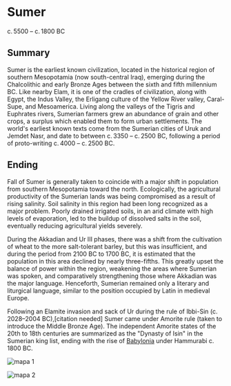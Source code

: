 # Sumer

c. 5500 – c. 1800 BC

## Summary

Sumer is the earliest known civilization, located in the historical region of southern Mesopotamia (now south-central Iraq), emerging during the Chalcolithic and early Bronze Ages between the sixth and fifth millennium BC. Like nearby Elam, it is one of the cradles of civilization, along with Egypt, the Indus Valley, the Erligang culture of the Yellow River valley, Caral-Supe, and Mesoamerica. Living along the valleys of the Tigris and Euphrates rivers, Sumerian farmers grew an abundance of grain and other crops, a surplus which enabled them to form urban settlements. The world's earliest known texts come from the Sumerian cities of Uruk and Jemdet Nasr, and date to between c. 3350 – c. 2500 BC, following a period of proto-writing c. 4000 – c. 2500 BC.

## Ending

Fall of Sumer is generally taken to coincide with a major shift in population from southern Mesopotamia toward the north. Ecologically, the agricultural productivity of the Sumerian lands was being compromised as a result of rising salinity. Soil salinity in this region had been long recognized as a major problem. Poorly drained irrigated soils, in an arid climate with high levels of evaporation, led to the buildup of dissolved salts in the soil, eventually reducing agricultural yields severely.

During the Akkadian and Ur III phases, there was a shift from the cultivation of wheat to the more salt-tolerant barley, but this was insufficient, and during the period from 2100 BC to 1700 BC, it is estimated that the population in this area declined by nearly three-fifths. This greatly upset the balance of power within the region, weakening the areas where Sumerian was spoken, and comparatively strengthening those where Akkadian was the major language. Henceforth, Sumerian remained only a literary and liturgical language, similar to the position occupied by Latin in medieval Europe.

Following an Elamite invasion and sack of Ur during the rule of Ibbi-Sin (c. 2028–2004 BC),[citation needed] Sumer came under Amorite rule (taken to introduce the Middle Bronze Age). The independent Amorite states of the 20th to 18th centuries are summarized as the "Dynasty of Isin" in the Sumerian king list, ending with the rise of [Babylonia](babilonia) under Hammurabi c. 1800 BC.

![mapa 1](sumermap.jpg)

![mapa 2](sumermap2.jpg)